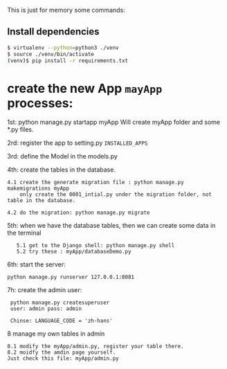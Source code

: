 This is just for memory some commands:

## Install dependencies

```bash
$ virtualenv --python=python3 ./venv
$ source ./venv/bin/activate
(venv)$ pip install -r requirements.txt
```

# create the new App `mayApp` processes:
1st: python manage.py startapp myApp
Will create myApp folder and some *.py files.

2rd: register the app to setting.py `INSTALLED_APPS`

3rd: define the Model in the models.py 

4th: create the tables in the database.

    4.1 create the generate migration file : python manage.py makemigrations myApp
        only create the 0001_intial.py under the migration folder, not table in the database.
    
    4.2 do the migration: python manage.py migrate
    
5th: when we have the database tables, then we can create some data in the terminal
```
   5.1 get to the Django shell: python manage.py shell
   5.2 try these : myApp/databaseDemo.py 
```    

6th: start the server:

    python manage.py runserver 127.0.0.1:8081

7h: create the admin user:
   
     python manage.py createsuperuser
     user: admin pass: admin
     
     Chinse: LANGUAGE_CODE = 'zh-hans'
     
8 manage my own tables in admin
    
    8.1 modify the myApp/admin.py, register your table there. 
    8.2 moidfy the amdin page yourself.
    Just check this file: myApp/admin.py
         